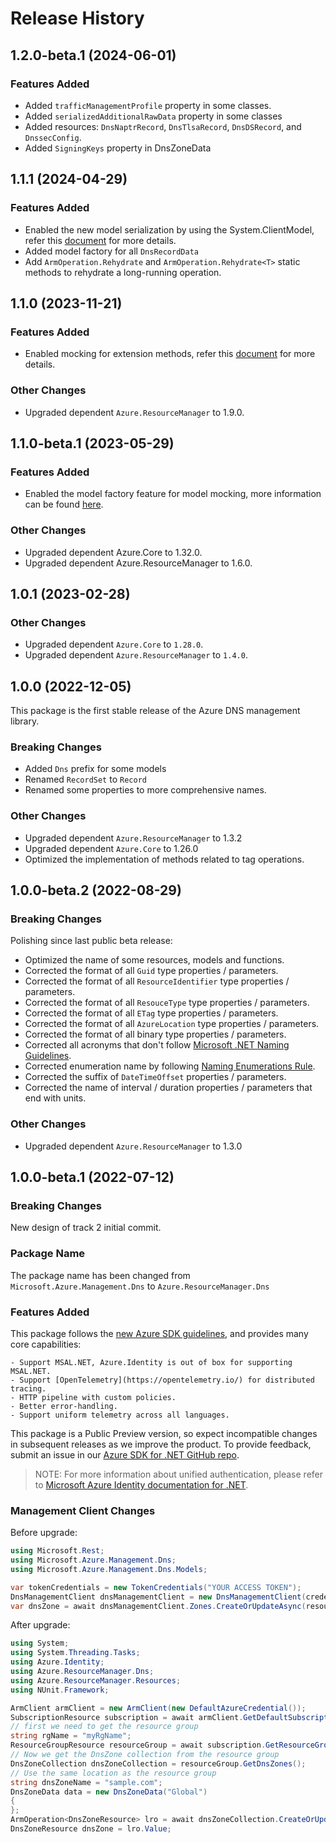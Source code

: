 # Release History

## 1.2.0-beta.1 (2024-06-01)

### Features Added

- Added `trafficManagementProfile` property in some classes.
- Added `serializedAdditionalRawData` property in some classes
- Added resources: `DnsNaptrRecord`, `DnsTlsaRecord`, `DnsDSRecord`, and `DnssecConfig`.
- Added `SigningKeys` property in DnsZoneData

## 1.1.1 (2024-04-29)

### Features Added

- Enabled the new model serialization by using the System.ClientModel, refer this [document](https://aka.ms/azsdk/net/mrw) for more details.
- Added model factory for all `DnsRecordData`
- Add `ArmOperation.Rehydrate` and `ArmOperation.Rehydrate<T>` static methods to rehydrate a long-running operation.

## 1.1.0 (2023-11-21)

### Features Added

- Enabled mocking for extension methods, refer this [document](https://aka.ms/azsdk/net/mocking) for more details.

### Other Changes

- Upgraded dependent `Azure.ResourceManager` to 1.9.0.

## 1.1.0-beta.1 (2023-05-29)

### Features Added

- Enabled the model factory feature for model mocking, more information can be found [here](https://azure.github.io/azure-sdk/dotnet_introduction.html#dotnet-mocking-factory-builder).

### Other Changes

- Upgraded dependent Azure.Core to 1.32.0.
- Upgraded dependent Azure.ResourceManager to 1.6.0.

## 1.0.1 (2023-02-28)

### Other Changes

- Upgraded dependent `Azure.Core` to `1.28.0`.
- Upgraded dependent `Azure.ResourceManager` to `1.4.0`.

## 1.0.0 (2022-12-05)

This package is the first stable release of the Azure DNS management library.

### Breaking Changes

 - Added `Dns` prefix for some models
 - Renamed `RecordSet` to `Record`
 - Renamed some properties to more comprehensive names.

### Other Changes

 - Upgraded dependent `Azure.ResourceManager` to 1.3.2
 - Upgraded dependent `Azure.Core` to 1.26.0
 - Optimized the implementation of methods related to tag operations.

## 1.0.0-beta.2 (2022-08-29)

### Breaking Changes

Polishing since last public beta release:
- Optimized the name of some resources, models and functions.
- Corrected the format of all `Guid` type properties / parameters.
- Corrected the format of all `ResourceIdentifier` type properties / parameters.
- Corrected the format of all `ResouceType` type properties / parameters.
- Corrected the format of all `ETag` type properties / parameters.
- Corrected the format of all `AzureLocation` type properties / parameters.
- Corrected the format of all binary type properties / parameters.
- Corrected all acronyms that don't follow [Microsoft .NET Naming Guidelines](https://docs.microsoft.com/dotnet/standard/design-guidelines/naming-guidelines).
- Corrected enumeration name by following [Naming Enumerations Rule](https://docs.microsoft.com/dotnet/standard/design-guidelines/names-of-classes-structs-and-interfaces#naming-enumerations).
- Corrected the suffix of `DateTimeOffset` properties / parameters.
- Corrected the name of interval / duration properties / parameters that end with units.

### Other Changes

- Upgraded dependent `Azure.ResourceManager` to 1.3.0

## 1.0.0-beta.1 (2022-07-12)

### Breaking Changes

New design of track 2 initial commit.

### Package Name

The package name has been changed from `Microsoft.Azure.Management.Dns` to `Azure.ResourceManager.Dns`

### Features Added

This package follows the [new Azure SDK guidelines](https://azure.github.io/azure-sdk/general_introduction.html), and provides many core capabilities:

    - Support MSAL.NET, Azure.Identity is out of box for supporting MSAL.NET.
    - Support [OpenTelemetry](https://opentelemetry.io/) for distributed tracing.
    - HTTP pipeline with custom policies.
    - Better error-handling.
    - Support uniform telemetry across all languages.

This package is a Public Preview version, so expect incompatible changes in subsequent releases as we improve the product. To provide feedback, submit an issue in our [Azure SDK for .NET GitHub repo](https://github.com/Azure/azure-sdk-for-net/issues).

> NOTE: For more information about unified authentication, please refer to [Microsoft Azure Identity documentation for .NET](https://docs.microsoft.com//dotnet/api/overview/azure/identity-readme?view=azure-dotnet).

### Management Client Changes

Before upgrade:

``` c#
using Microsoft.Rest;
using Microsoft.Azure.Management.Dns;
using Microsoft.Azure.Management.Dns.Models;
```

``` c#
var tokenCredentials = new TokenCredentials("YOUR ACCESS TOKEN");
DnsManagementClient dnsManagementClient = new DnsManagementClient(credentials);
var dnsZone = await dnsManagementClient.Zones.CreateOrUpdateAsync(resourceGroupName, dnsZoneName, zone);
```

After upgrade:

```C# Snippet:Manage_DnsZones_Namespaces
using System;
using System.Threading.Tasks;
using Azure.Identity;
using Azure.ResourceManager.Dns;
using Azure.ResourceManager.Resources;
using NUnit.Framework;
```

```C# Snippet:Managing_DnsZones_CreateADnsZones
ArmClient armClient = new ArmClient(new DefaultAzureCredential());
SubscriptionResource subscription = await armClient.GetDefaultSubscriptionAsync();
// first we need to get the resource group
string rgName = "myRgName";
ResourceGroupResource resourceGroup = await subscription.GetResourceGroups().GetAsync(rgName);
// Now we get the DnsZone collection from the resource group
DnsZoneCollection dnsZoneCollection = resourceGroup.GetDnsZones();
// Use the same location as the resource group
string dnsZoneName = "sample.com";
DnsZoneData data = new DnsZoneData("Global")
{
};
ArmOperation<DnsZoneResource> lro = await dnsZoneCollection.CreateOrUpdateAsync(WaitUntil.Completed, dnsZoneName, data);
DnsZoneResource dnsZone = lro.Value;
```
